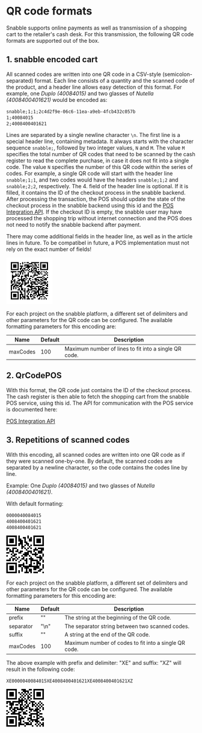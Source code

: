 # QR code formats

Snabble supports online payments as well as transmission of a shopping cart to the retailer's cash desk.
For this transmission, the following QR code formats are supported out of the box.

## 1. snabble encoded cart

All scanned codes are written into one QR code in a CSV-style (semicolon-separated) format. Each line consists of a quantity and the scanned code of the product, and a header line allows easy detection of this format. For example, one *Duplo (40084015)* and two glasses of *Nutella (4008400401621)* would be encoded as:

````
snabble;1;1;2c4d2f9e-06c6-11ea-a9eb-4fcb432c057b
1;40084015
2;4008400401621
````

Lines are separated by a single newline character `\n`.
The first line is a special header line, containing metadata. It always starts with the character sequence `snabble;`, followed by two integer values, `N` and `M`. The value `M` specifies the total number of QR codes that need to be scanned by the cash register to read the complete purchase, in case it does not fit into a single code. The value `N` specifies the number of this QR code within the series of codes. For example, a single QR code will start with the header line `snabble;1;1`, and two codes would have the headers `snabble;1;2` and `snabble;2;2`, respectively.
The 4. field of the header line is optional. If it is filled, it contains the ID of the checkout process in the snabble backend. After processing the transaction, the POS should update the state of the checkout process in the snabble backend using this id and the [POS Integration API](api_pos_integration.md). If the checkout ID is empty, the snabble user may have processed the shopping trip without internet connection and the POS does not need to notify the snabble backend after payment.

There may come additional fields in the header line, as well as in the article lines in future. To be compatibel in future, a POS implementation must not rely on the exact number of fields!

![QR code encoded codes with quantities](img/qr-code-encoded-codes-quantity.png)

For each project on the snabble platform, a different set of delimiters and other parameters for the QR code can be configured. The available formatting parameters for this encoding are:

| Name      | Default         | Description                                           |
|-----------|-----------------|-------------------------------------------------------|
| maxCodes  | 100             | Maximum number of lines to fit into a single QR code. |

## 2. QrCodePOS

With this format, the QR code just contains the ID of the checkout process.
The cash register is then able to fetch the shopping cart from the snabble POS service, using this id. The API for communication with the POS service is documented here:

[POS Integration API](api_pos_integration.md)

## 3. Repetitions of scanned codes

With this encoding, all scanned codes are written into one QR code as if they were scanned one-by-one. By default, the scanned codes are separated by a newline character, so the code contains the codes line by line.

Example: One *Duplo (40084015)* and two glasses of *Nutella (4008400401621)*.

With default formating:

```
0000040084015
4008400401621
4008400401621
```

![QR code encoded codes with newlines](img/qr-code-encoded-codes_newline.png)

For each project on the snabble platform, a different set of delimiters and other parameters for the QR code can be configured. The available formatting parameters for this encoding are:

| Name      | Default         | Description                                           |
|-----------|-----------------|-------------------------------------------------------|
| prefix    | ""              | The string at the beginning of the QR code.           |
| separator | "\n"            | The separator string between two scanned codes.       |
| suffix    | ""              | A string at the end of the QR code.                   |
| maxCodes  | 100             | Maximum number of codes to fit into a single QR code. |

The above example with prefix and delimiter: "XE" and suffix: "XZ" will result in the following code:

```
XE0000040084015XE4008400401621XE4008400401621XZ
```

![QR code encoded codes with XEXEXZ](img/qr-code-encoded-codes_XEXEXZ.png)


